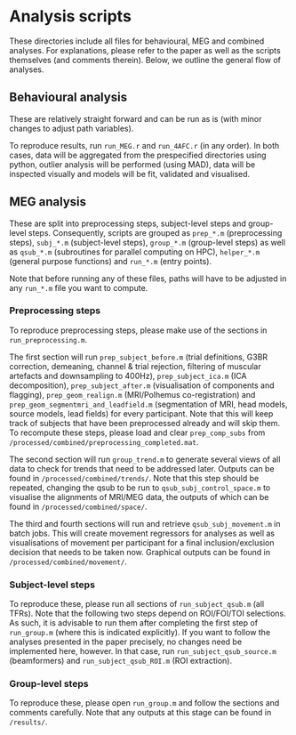 # Analysis scripts
These directories include all files for behavioural, MEG and combined analyses. For explanations, please refer to the paper as well as the scripts themselves (and comments therein). Below, we outline the general flow of analyses.

## Behavioural analysis
These are relatively straight forward and can be run as is (with minor changes to adjust path variables).

To reproduce results, run `run_MEG.r` and `run_4AFC.r` (in any order). In both cases, data will be aggregated from the prespecified directories using python, outlier analysis will be performed (using MAD), data will be inspected visually and models will be fit, validated and visualised.

## MEG analysis
These are split into preprocessing steps, subject-level steps and group-level steps. Consequently, scripts are grouped as `prep_*.m` (preprocessing steps), `subj_*.m` (subject-level steps), `group_*.m` (group-level steps) as well as `qsub_*.m` (subroutines for parallel computing on HPC), `helper_*.m` (general purpose functions) and `run_*.m` (entry points).

Note that before running any of these files, paths will have to be adjusted in any `run_*.m` file you want to compute.

### Preprocessing steps
To reproduce preprocessing steps, please make use of the sections in `run_preprocessing.m`.

The first section will run `prep_subject_before.m` (trial definitions, G3BR correction, demeaning, channel & trial rejection, filtering of muscular artefacts and downsampling to 400Hz), `prep_subject_ica.m` (ICA decomposition), `prep_subject_after.m` (visualisation of components and flagging), `prep_geom_realign.m` (MRI/Polhemus co-registration) and `prep_geom_segmentmri_and_leadfield.m` (segmentation of MRI, head models, source models, lead fields) for every participant. Note that this will keep track of subjects that have been preprocessed already and will skip them. To recompute these steps, please load and clear `prep_comp_subs` from `/processed/combined/preprocessing_completed.mat`.

The second section will run `group_trend.m` to generate several views of all data to check for trends that need to be addressed later. Outputs can be found in `/processed/combined/trends/`. Note that this step should be repeated, changing the qsub to be run to `qsub_subj_control_space.m` to visualise the alignments of MRI/MEG data, the outputs of which can be found in `/processed/combined/space/`.

The third and fourth sections will run and retrieve `qsub_subj_movement.m` in batch jobs. This will create movement regressors for analyses as well as visualisations of movement per participant for a final inclusion/exclusion decision that needs to be taken now. Graphical outputs can be found in `/processed/combined/movement/`.

### Subject-level steps
To reproduce these, please run all sections of `run_subject_qsub.m` (all TFRs). Note that the following two steps depend on ROI/FOI/TOI selections. As such, it is advisable to run them after completing the first step of `run_group.m` (where this is indicated explicitly). If you want to follow the analyses presented in the paper precisely, no changes need be implemented here, however. In that case, run `run_subject_qsub_source.m` (beamformers) and `run_subject_qsub_ROI.m` (ROI extraction).

### Group-level steps
To reproduce these, please open `run_group.m` and follow the sections and comments carefully. Note that any outputs at this stage can be found in `/results/`.
